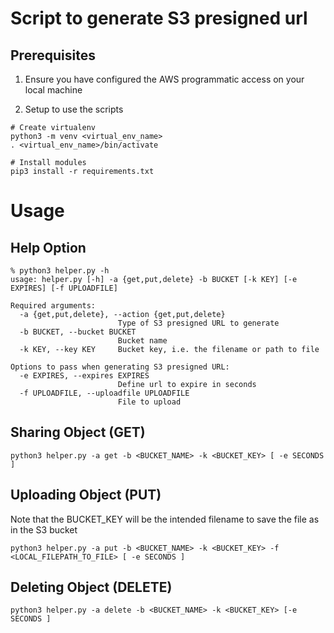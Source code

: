 # Script to generate S3 presigned url

## Prerequisites
1. Ensure you have configured the AWS programmatic access on your local machine

2. Setup to use the scripts
```shell
# Create virtualenv
python3 -m venv <virtual_env_name>
. <virtual_env_name>/bin/activate

# Install modules
pip3 install -r requirements.txt
```

# Usage

## Help Option
```
% python3 helper.py -h
usage: helper.py [-h] -a {get,put,delete} -b BUCKET [-k KEY] [-e EXPIRES] [-f UPLOADFILE]

Required arguments:
  -a {get,put,delete}, --action {get,put,delete}
                        Type of S3 presigned URL to generate
  -b BUCKET, --bucket BUCKET
                        Bucket name
  -k KEY, --key KEY     Bucket key, i.e. the filename or path to file

Options to pass when generating S3 presigned URL:
  -e EXPIRES, --expires EXPIRES
                        Define url to expire in seconds
  -f UPLOADFILE, --uploadfile UPLOADFILE
                        File to upload
```

## Sharing Object (GET)

```
python3 helper.py -a get -b <BUCKET_NAME> -k <BUCKET_KEY> [ -e SECONDS ]
``` 

## Uploading Object (PUT)
Note that the BUCKET_KEY will be the intended filename to save the file as in the S3 bucket
```
python3 helper.py -a put -b <BUCKET_NAME> -k <BUCKET_KEY> -f <LOCAL_FILEPATH_TO_FILE> [ -e SECONDS ]
```

## Deleting Object (DELETE)
```
python3 helper.py -a delete -b <BUCKET_NAME> -k <BUCKET_KEY> [-e SECONDS ]
```
